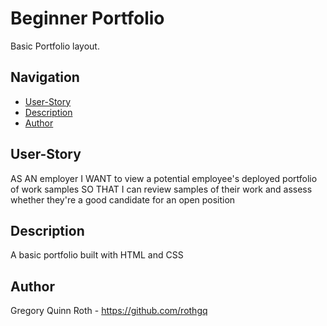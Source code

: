 # Beginner Portfolio

Basic Portfolio layout.

## Navigation
- [User-Story](#user-story)
- [Description](#description)
- [Author](#author)

## User-Story

AS AN employer
I WANT to view a potential employee's deployed portfolio of work samples
SO THAT I can review samples of their work and assess whether they're a good candidate for an open position

## Description

A basic portfolio built with HTML and CSS

## Author

Gregory Quinn Roth - https://github.com/rothgq